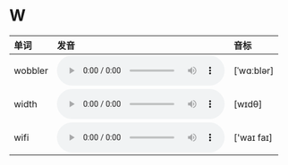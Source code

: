 
# W

| 单词  | 发音 | 音标 |
| :-- | :-- | :-- |
| wobbler | <audio src="/awesome-pronunciation/public/audio/wobbler.mp3" controls="controls" controlslist="nodownload"></audio> | [ˈwɑːblər] |
| width | <audio src="/awesome-pronunciation/public/audio/width.mp3" controls="controls" controlslist="nodownload"></audio> | [wɪdθ] |
| wifi | <audio src="/awesome-pronunciation/public/audio/wifi.mp3" controls="controls" controlslist="nodownload"></audio> | ['waɪ faɪ] |
